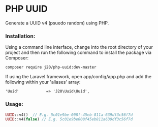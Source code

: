 PHP UUID
========

Generate a UUID v4 (psuedo random) using PHP.

### Installation:

Using a command line interface, change into the root directory of your project and then run the following command to install the package via Composer:

```
composer require j20/php-uuid:dev-master
```

If using the Laravel framework, open app/config/app.php and add the following within your 'aliases' array:

```
'Uuid'            => 'J20\Uuid\Uuid',
```

### Usage:

```PHP
UUID::v4()  // E.g. 5c01e9be-008f-45eb-811a-639df3c56f7d
UUID::v4(false) // E.g. 5c01e9be008f45eb811a639df3c56f7d
```
